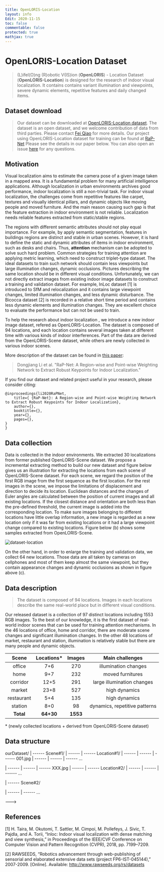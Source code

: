 ```yaml
---
title: OpenLORIS-Location
layout: info
Edit: 2020-11-15
toc: false
commentable: false
protected: true
mathjax: true
---
```




# OpenLORIS-Location Dataset

>(L)ifel(O)ng (R)obotic V(IS)ion (**OpenLORIS**) - Location Dataset (**OpenLORIS-Location**) is designed for the research of indoor visual localization. It contains contains variant illumination and viewpoints, severe dynamic elements, repetitive features and daily changed items.

## Dataset download
> Our dataset can be downloaded at [OpenLORIS-Location dataset](). The dataset is an open dataset, and we welcome contribution of data from third parties.  Please contact [Fei Qiao](mailto:qiaofei@tsinghua.edu.cn) for more details.
> Our project using OpenLORIS-Location dataset for training can be found at [RaP-Net](https://github.com/ivipsourcecode/RaP-Net)
Please see the details in our paper below. You can also open an issue [here](https://github.com/ivipsourcecode/RaP-Net/issues) for any questions.

## Motivation
Visual localization aims to estimate the camera pose of a given image taken in a mapped area. It is a fundamental problem for many artificial intelligence applications. Although localization in urban environments archives good performance, indoor localization is still a non-trivial task. For indoor visual localization, the challenges come from repetitive features like carpet, textures and visually identical pillars, and dynamic objects like moving people and moved furniture. And the main reason causing such gap is that the feature extraction in indoor environment is not reliable.  Localization needs reliable features extracted from static/stable regions. 

The regions with different semantic attributes should not play equal importance. For example, by apply semantic segmentation, features in buildings regions are distinct and stable in urban scenes. However, it is hard to define the static and dynamic attributes of items in indoor environment, such as desks and chairs. Thus, **attention** mechanism can be adopted to solve such hard problem. Common strategies for training attention are applying metric learning, which need to construct triplet-type dataset. The ideal datasets to train such network should contain less viewpoints but large illumination changes, dynamic occlusions. Pictures describing the same location should be in different visual conditions. Unfortunately, we can not directly extract images from existing indoor image datasets to construct a training and validation dataset. For example, InLoc dataset [1] is introduced to SfM and relocalization and it contains large viewpoint changes, limited illumination changes, and less dynamic disturbance. The Bicocca dataset [2] is recorded in a relative short time period and contains less dynamic elements and illumination changes. They are excellent choice to evaluate the performance but can not be used to train.

To help the research about indoor localization , we introduce a new indoor image  dataset, refered as OpenLORIS-Location. The dataset is composed of 94 locations, and each location contains several images taken at different time with various kinds of indoor interferences. Part of the data are derived from the OpenLORIS-Scene dataset, while others are newly collected in various indoor scenes. 

More description of the dataset can be found in [this paper]():

> Dongjiang Li et al. "RaP-Net: A Region-wise and Point-wise Weighting Network to Extract Robust Keypoints for Indoor Localization."

If you find our dataset and related project useful in your research, please consider citing:

    @inproceedings{li2020RaPNet,
        title={ {RaP-Net}: A Region-wise and Point-wise Weighting Network to Extract Robust Keypoints for Indoor Localization},
        author={},
        booktitle={},
        year={},
        pages={},
    }
    }


## Data collection
Data is collected in the indoor environments. We extracted 30 localizations from former published OpenLORIS-Scene dataset. We propose a incremental extracting method to build our new dataset and figure below gives us an illustration for extracting the locations from each scene of OpenLORIS-Scene dataset. For each scene, we regard the position of the first RGB image from the first sequence as the first location. For the rest images in the scene, we impose the limitations of displacement and direction to decide its location. Euclidean distances and the changes of Euler angles are calculated between the position of current images and all existing locations. If the closest distance and orientation are both less than the pre-defined threshold, the current
image is added into the corresponding location. To make sure images belonging to different locations have little overlap
information, a new image is regarded as a new location only if it was far from existing locations or it had a large viewpoint
change compared to existing locations. Figure below (b) shows some samples extracted from OpenLORIS-Scene.

![dataset-location](C:\Users\pc\Desktop\dataset-location.jpg)

On the other hand, in order to enlarge the training and validation data, we collect 64 new locations. Those data are all taken by cameras on cellphones and most of them keep almost the same viewpoint, but they contain appearance changes and dynamic occlusions as shown in figure above (c).

## Data description
>The dataset is composed of 94 locations. Images in each locations describe the same real-world place but in different visual conditions.

Our released dataset is a collection of $97$ distinct locations including $1553$ RGB images.  To the best of our knowledge, it is the first dataset of real-world indoor scenes that can be used for training attention mechanisms. In the 46 locations of office, home and corridor, there are moderate scene changes and significant illumination changes. In the other 48 locations of market, restaurant and station, illumination is relatively stable but there are many people and dynamic objects.


| Scene | Locations* | Images   | Main challenges |
| :-------------: |:-------------:| :-------------:|:-------------:|
| office | 7+6 | 270 |illumination changes |
| home | 9+7 | 232 |moved furnitures |
| corridor | 12+5 | 291 |large illumination changes |
| market | 23+8 | 527 |high dynamics |
| restaurant | 5+4 | 135 |high dynamics |
| station | 8+0 | 98 |dynamics, repetitive patterns |
| **Total** | **64+30** | **1553** | |
\* (newly collected locations + derived from OpenLORIS-Scene dataset)

## Data structure

ourDataset/
  | ------ Scene#1/
  | ------ | ------ Location#1/
  | ------ | ------ | ------ 001.jpg
  | ------ | ------ | ------ ...

  | ------ | ------ | ------  XXX.jpg
  | ------ | ------ Location#2/
  | ------ | ------ | ------ ...

  | ------ Scene#2/

  | ------ | ------  ...

--->

## References

[1] H. Taira, M. Okutomi, T. Sattler, M. Cimpoi, M. Pollefeys, J. Sivic, T. Pajdla, and A. Torii, “Inloc: Indoor visual localization with dense matching and view synthesis,” in Proceedings of the IEEE/CVF Conference on Computer Vision and Pattern Recognition (CVPR), 2018, pp. 7199–7209.

[2] RAWSEEDS, “Robotics advancement through web-publishing of sensorial and elaborated extensive data sets (project FP6-IST-045144),” 2007-2009. [Online]. Available: http://www.rawseeds.org/rs/datasets


